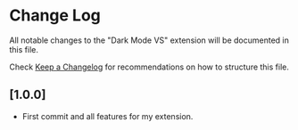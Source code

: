 # Change Log

All notable changes to the "Dark Mode VS" extension will be documented in this file.

Check [Keep a Changelog](http://keepachangelog.com/) for recommendations on how to structure this file.

## [1.0.0]

- First commit and all features for my extension.
  